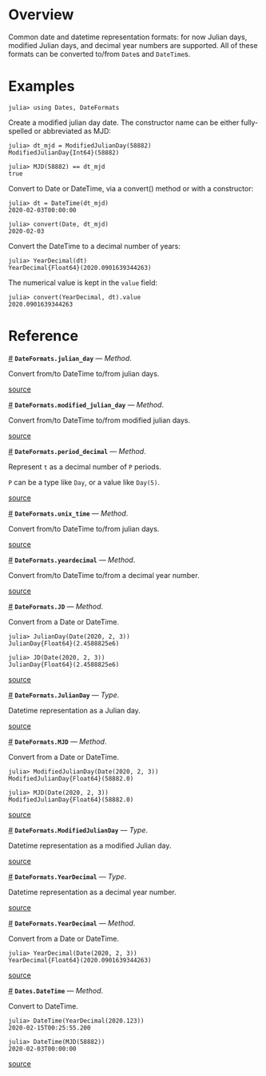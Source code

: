 
<a id='Overview'></a>

<a id='Overview-1'></a>

# Overview


Common date and datetime representation formats: for now Julian days, modified Julian days, and decimal year numbers are supported. All of these formats can be converted to/from `Date`s and `DateTime`s.


<a id='Examples'></a>

<a id='Examples-1'></a>

# Examples


```julia-repl
julia> using Dates, DateFormats
```


Create a modified julian day date. The constructor name can be either fully-spelled or abbreviated as MJD:


```julia-repl
julia> dt_mjd = ModifiedJulianDay(58882)
ModifiedJulianDay{Int64}(58882)

julia> MJD(58882) == dt_mjd
true
```


Convert to Date or DateTime, via a convert() method or with a constructor:


```julia-repl
julia> dt = DateTime(dt_mjd)
2020-02-03T00:00:00

julia> convert(Date, dt_mjd)
2020-02-03
```


Convert the DateTime to a decimal number of years:


```julia-repl
julia> YearDecimal(dt)
YearDecimal{Float64}(2020.0901639344263)
```


The numerical value is kept in the `value` field:


```julia-repl
julia> convert(YearDecimal, dt).value
2020.0901639344263
```


<a id='Reference'></a>

<a id='Reference-1'></a>

# Reference

<a id='DateFormats.julian_day-Tuple{Missing}' href='#DateFormats.julian_day-Tuple{Missing}'>#</a>
**`DateFormats.julian_day`** &mdash; *Method*.



Convert from/to DateTime to/from julian days. 


<a target='_blank' href='https://github.com/aplavin/DateFormats.jl/blob/2001d87657f442d0506ace65d292d3b00c4103f2/src/DateFormats.jl#L102' class='documenter-source'>source</a><br>

<a id='DateFormats.modified_julian_day-Tuple{Missing}' href='#DateFormats.modified_julian_day-Tuple{Missing}'>#</a>
**`DateFormats.modified_julian_day`** &mdash; *Method*.



Convert from/to DateTime to/from modified julian days. 


<a target='_blank' href='https://github.com/aplavin/DateFormats.jl/blob/2001d87657f442d0506ace65d292d3b00c4103f2/src/DateFormats.jl#L95' class='documenter-source'>source</a><br>

<a id='DateFormats.period_decimal-Tuple{Type{var"#s6"} where var"#s6"<:Union{Dates.CompoundPeriod, DatePeriod, TimePeriod}, Union{Dates.CompoundPeriod, DatePeriod, TimePeriod}}' href='#DateFormats.period_decimal-Tuple{Type{var"#s6"} where var"#s6"<:Union{Dates.CompoundPeriod, DatePeriod, TimePeriod}, Union{Dates.CompoundPeriod, DatePeriod, TimePeriod}}'>#</a>
**`DateFormats.period_decimal`** &mdash; *Method*.



Represent `t` as a decimal number of `P` periods.

`P` can be a type like `Day`, or a value like `Day(5)`. 


<a target='_blank' href='https://github.com/aplavin/DateFormats.jl/blob/2001d87657f442d0506ace65d292d3b00c4103f2/src/DateFormats.jl#L135-L138' class='documenter-source'>source</a><br>

<a id='DateFormats.unix_time-Tuple{Any}' href='#DateFormats.unix_time-Tuple{Any}'>#</a>
**`DateFormats.unix_time`** &mdash; *Method*.



Convert from/to DateTime to/from julian days. 


<a target='_blank' href='https://github.com/aplavin/DateFormats.jl/blob/2001d87657f442d0506ace65d292d3b00c4103f2/src/DateFormats.jl#L109' class='documenter-source'>source</a><br>

<a id='DateFormats.yeardecimal-Tuple{Union{Date, DateTime}}' href='#DateFormats.yeardecimal-Tuple{Union{Date, DateTime}}'>#</a>
**`DateFormats.yeardecimal`** &mdash; *Method*.



Convert from/to DateTime to/from a decimal year number. 


<a target='_blank' href='https://github.com/aplavin/DateFormats.jl/blob/2001d87657f442d0506ace65d292d3b00c4103f2/src/DateFormats.jl#L122' class='documenter-source'>source</a><br>

<a id='DateFormats.JD-Tuple{Union{Date, DateTime}}' href='#DateFormats.JD-Tuple{Union{Date, DateTime}}'>#</a>
**`DateFormats.JD`** &mdash; *Method*.



Convert from a Date or DateTime.

```julia-repl
julia> JulianDay(Date(2020, 2, 3))
JulianDay{Float64}(2.4588825e6)

julia> JD(Date(2020, 2, 3))
JulianDay{Float64}(2.4588825e6)
```


<a target='_blank' href='https://github.com/aplavin/DateFormats.jl/blob/2001d87657f442d0506ace65d292d3b00c4103f2/src/DateFormats.jl#L41-L51' class='documenter-source'>source</a><br>

<a id='DateFormats.JulianDay' href='#DateFormats.JulianDay'>#</a>
**`DateFormats.JulianDay`** &mdash; *Type*.



Datetime representation as a Julian day.


<a target='_blank' href='https://github.com/aplavin/DateFormats.jl/blob/2001d87657f442d0506ace65d292d3b00c4103f2/src/DateFormats.jl#L14' class='documenter-source'>source</a><br>

<a id='DateFormats.MJD-Tuple{Union{Date, DateTime}}' href='#DateFormats.MJD-Tuple{Union{Date, DateTime}}'>#</a>
**`DateFormats.MJD`** &mdash; *Method*.



Convert from a Date or DateTime.

```julia-repl
julia> ModifiedJulianDay(Date(2020, 2, 3))
ModifiedJulianDay{Float64}(58882.0)

julia> MJD(Date(2020, 2, 3))
ModifiedJulianDay{Float64}(58882.0)
```


<a target='_blank' href='https://github.com/aplavin/DateFormats.jl/blob/2001d87657f442d0506ace65d292d3b00c4103f2/src/DateFormats.jl#L53-L63' class='documenter-source'>source</a><br>

<a id='DateFormats.ModifiedJulianDay' href='#DateFormats.ModifiedJulianDay'>#</a>
**`DateFormats.ModifiedJulianDay`** &mdash; *Type*.



Datetime representation as a modified Julian day.


<a target='_blank' href='https://github.com/aplavin/DateFormats.jl/blob/2001d87657f442d0506ace65d292d3b00c4103f2/src/DateFormats.jl#L20' class='documenter-source'>source</a><br>

<a id='DateFormats.YearDecimal' href='#DateFormats.YearDecimal'>#</a>
**`DateFormats.YearDecimal`** &mdash; *Type*.



Datetime representation as a decimal year number.


<a target='_blank' href='https://github.com/aplavin/DateFormats.jl/blob/2001d87657f442d0506ace65d292d3b00c4103f2/src/DateFormats.jl#L26' class='documenter-source'>source</a><br>

<a id='DateFormats.YearDecimal-Tuple{Union{Date, DateTime}}' href='#DateFormats.YearDecimal-Tuple{Union{Date, DateTime}}'>#</a>
**`DateFormats.YearDecimal`** &mdash; *Method*.



Convert from a Date or DateTime.

```julia-repl
julia> YearDecimal(Date(2020, 2, 3))
YearDecimal{Float64}(2020.0901639344263)
```


<a target='_blank' href='https://github.com/aplavin/DateFormats.jl/blob/2001d87657f442d0506ace65d292d3b00c4103f2/src/DateFormats.jl#L65-L72' class='documenter-source'>source</a><br>

<a id='Dates.DateTime-Tuple{JulianDay}' href='#Dates.DateTime-Tuple{JulianDay}'>#</a>
**`Dates.DateTime`** &mdash; *Method*.



Convert to DateTime.

```julia-repl
julia> DateTime(YearDecimal(2020.123))
2020-02-15T00:25:55.200

julia> DateTime(MJD(58882))
2020-02-03T00:00:00
```


<a target='_blank' href='https://github.com/aplavin/DateFormats.jl/blob/2001d87657f442d0506ace65d292d3b00c4103f2/src/DateFormats.jl#L76-L86' class='documenter-source'>source</a><br>

